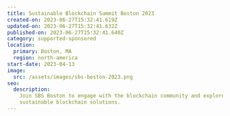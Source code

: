```yaml
---
title: Sustainable Blockchain Summit Boston 2023
created-on: 2023-06-27T15:32:41.619Z
updated-on: 2023-06-27T15:32:41.632Z
published-on: 2023-06-27T15:32:41.640Z
category: supported-sponsored
location:
  primary: Boston, MA
  region: north-america
start-date: 2023-04-13
image:
  src: /assets/images/sbs-boston-2023.png
seo:
  description:
    Join SBS Boston to engage with the blockchain community and explore
    sustainable blockchain solutions.
---
```

